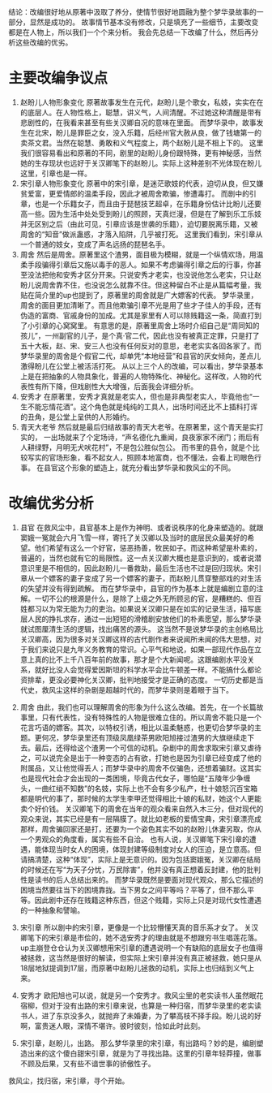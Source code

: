 结论：改编很好地从原著中汲取了养分，使情节很好地圆融为整个梦华录故事的一部分，显然是成功的。
故事情节基本没有修改，只是填充了一些细节，主要改变都是在人物上，所以我们一个个来分析。
我会先总结一下改编了什么，然后再分析这些改编的优劣。
# 主要改编争议点
1. 赵盼儿人物形象变化
原著故事发生在元代，赵盼儿是个歌女，私妓，实实在在的底层人。在人物性格上，聪慧，讲义气，人间清醒。不过她这种清醒是带有悲剧性的，在我看来甚至有些关汉卿自况的意味在里面。
而梦华录中，故事发生在北宋，盼儿是罪臣之女，没入乐籍，后经州官大赦从良，做了钱塘第一的卖茶文君。当然在聪慧、勇敢和义气程度上，两个赵盼儿是不相上下的。
这里我们很容易看出和原著的不同，剧里的赵盼儿身份跟特殊，更有神秘感，当然她的生存现状也远好于关汉卿笔下的赵盼儿。实际上这种差别不光体现在盼儿这里，引章也是一样。
2. 宋引章人物形象变化
原著中的宋引章，是迷茫歌妓的代表，迫切从良，但又嫌贫爱富，更爱情郎的温柔手段，因此才被周舍欺骗，惨遭毒打。
而剧中的引章，也是一个乐籍女子，而且由于琵琶技艺超卓，在乐籍身份估计比盼儿还要高一些。因为生活中处处受到盼儿的照顾，天真烂漫，但是在了解到乐工乐妓并无区别之后（由此可见，引章应该是世袭的乐籍），迫切要脱离乐籍，又被周舍的“知音”做派蛊惑，才落入陷阱，几乎被打死。
这里我们看到，宋引章从一个普通的妓女，变成了声名远扬的琵琶名手。
2. 周舍
然后是周舍。原著里这个渣男，面目极为模糊，就是一个纵情欢场，用温柔手段骗得引章后又施以毒手的恶人。如果不考虑骗得引章之后的行事，你甚至没法把他和安秀才区分开来。只说安秀才老实，也没说他怎么老实，只让赵盼儿说周舍靠不住，也没说怎么就靠不住。但这种留白不止是从篇幅考量，我贴在简介里的up也提到了，原著里的周舍就是广大嫖客的代表。
梦华录里，周舍的面目更加清晰了。而且他欺骗引章不光是用了些才子佳人的手段，还有伪造的富商、官戚身份的加成。尤其是家里有人可以除贱籍这一条，简直打到了小引章的心窝窝里。
有意思的是，原著里周舍上场时介绍自己是“周同知的孩儿”，一州副官的儿子，是个真·官二代，因此也没有被真正定罪，只是打了五十大板，赵、宋、安三人也没有任何反对的意思，老老实实各回各家了。而梦华录里的周舍是个假官二代，却单凭“本地经营”和县官的厌女倾向，差点儿激得盼儿在公堂上被活活打死。
从以上三个人的改编，可以看出，梦华录基本上是在把抽象的人物具象化，普遍的人物特殊化、神秘化。这样改，人物的代表性有所下降，但戏剧性大大增强，后面我会详细分析。
3. 安秀才
在原著里，安秀才真就是老实人，但也是非典型老实人，毕竟他也“一生不能忘情花酒”。这个角色就是纯纯的工具人，出场时间还比不上插科打诨的丑角，是公堂上呈供的人形婚约。
4. 青天大老爷
然后就是最后归结故事的青天大老爷。在原著里，这个青天是实打实的， 一出场就来了个定场诗，“声名德化九重闻，良夜家家不闭门；雨后有人耕绿野，月明无犬吠花村”，不是包公胜似包公。
而书里的县令，就是个比较写实的官场形象，看不起女人，照顾本地富商，也不懂法，会看上司眼色行事。
在县官这个形象的塑造上，就充分看出梦华录和救风尘的不同。
# 改编优劣分析
1. 县官
在救风尘中，县官基本上是作为神明、或者说秩序的化身来塑造的。就跟窦娥一冤就会六月飞雪一样，寄托了关汉卿以及当时的底层民众最美好的希望。他们希望有这么一个好官，惩恶扬善，牧民如子。而这种希望是朴素的，普遍的，当然也就有它的局限性。这一点关汉卿大概也是意识到的，或者说潜意识里是不相信的，因此赵盼儿一番救助，最后生活也不过是回归现状。宋引章从一个嫖客的妻子变成了另一个嫖客的妻子，而赵盼儿贯穿整部戏的对生活的失望并没有得到疏解。
而在梦华录中，县官的作为基本上就是编剧立意的注解。一切不公的根源是什么，是除了上级之外无所顾忌的官，是糟糕的、但百姓都习以为常无能为力的吏治。如果说关汉卿只是在如实的记录生活，描写底层人民的挣扎求存，通过一出短短的滑稽剧安放他们的朴素愿望，那么梦华录就试图厘清生活的逻辑，找出痛苦的源头。
这当然不是说梦华录的主创格局比关汉卿高，因为很多对关汉卿这样的古代剧作者来说闻所未闻的伟大思想，对于我们来说只是九年义务教育的常识。心平气和地说，如果一部现代作品在立意上真的比不上千八百年前的故事，那才是个大新闻呢。这跟编剧水平没关系，就好比没人会觉得爱因斯坦的科学水平会比牛顿差一样。不能搞什么都论资排辈，更没必要神化关汉卿，批判地接受才是正确的态度。
一切历史都是当代史，救风尘这样的杂剧是超越时代的，而梦华录则是着眼于当下。
2. 周舍
由此，我们也可以理解周舍的形象为什么这么改编。首先，在一个长篇故事里，只有代表性，没有特殊性的人物是很难立住的。所以周舍不能只是一个花言巧语的嫖客。其次，以特权引诱，相比以温柔魅惑，也更切合梦华录的主题。更何况，梦华录里还有顶级凤凰绿茶男欧阳旭接过渣男的大旗继续走下去。最后，还得给这个渣男一个可信的动机。杂剧中的周舍求取宋引章又虐待之，可以说完全是出于一种变态的占有欲，打她也是因为引章已经变成了他的附属品，又让他觉得丢人；而梦华录中的周舍不仅骗色，还想着骗财。这其实也是现代社会才会出现的一类困境，毕竟古代女子，哪怕是“五陵年少争缠头，一曲红绡不知数”的名妓，实际上也不会有多少私产，杜十娘怒沉百宝箱都是明代的事了，那时候的太学生李甲还觉得相比十娘的私财，她这个人更能卖个好价钱。
关汉卿笔下的周舍在当年的观众看来自然入木三分，但对现代的观众来说，其实已经是有一层隔膜了。就比如老板的爱情宝典，宋引章漂亮成那样，周舍骗回家还是打，还要为一个姿色其实不如的赵盼儿休妻另取，你从一个男观众的角度看，属实有些不自洽。
也有人说，关汉卿笔下宋引章的遭遇，能体现当时女人的困境，体现封建等级制度对女人的压迫，是立意高。但请搞清楚，这种“体现”，实际上是无意识的。因为包括窦娥冤，关汉卿在结局的时候还在写“为天子分忧，万民除害”，他并没有真正想着反封建，他的批判性是读书的后人总结出来的。
而梦华录既然是要面对现代观众，那么它描述的困境当然要往当下的困境靠拢。当下男女之间平等吗？平等了，但不那么平等。因此剧中还存在贱籍这种东西，但这个贱籍，实际上只是对现代女性遭遇的一种抽象和譬喻。
3. 宋引章
所以剧中的宋引章，更像是一个比较懵懂天真的音乐系才女了。
关汉卿笔下的宋引章是市侩的，她不选安秀才的理由就是不想跟穷书生唱莲花落。up主崩登仓仓认为关汉卿想用宋引章的遭遇说明一个有缺陷的底层女子也值得被拯救，这当然是很好的解读，但实际上宋引章并没有真正被拯救，她只是从18层地狱提调到17层，而原著中赵盼儿拯救的动机，实际上也归结到义气上来。

3. 安秀才
欧阳旭也可以说，就是另一个安秀才。救风尘里的老实读书人虽然眠花宿柳，但对于没有出路的宋引章来说，也算是一种归宿，而梦华录里的老实读书人，进了东京没多久，就抛弃了未婚妻，为了攀高枝不择手段。盼儿说的好啊，富贵迷人眼，深情不堪许。彼时彼刻，恰如此时此刻。
4. 宋引章，赵盼儿，出路。
那么梦华录里的宋引章，有出路吗？妙的是，编剧塑造出来的这个傻白甜宋引章，就是为了寻找出路。这里的引章年轻莽撞，做事不顾及后果，又有些不谙世事的骄傲性子。

救风尘，找归宿，宋引章，寻个开始。
 